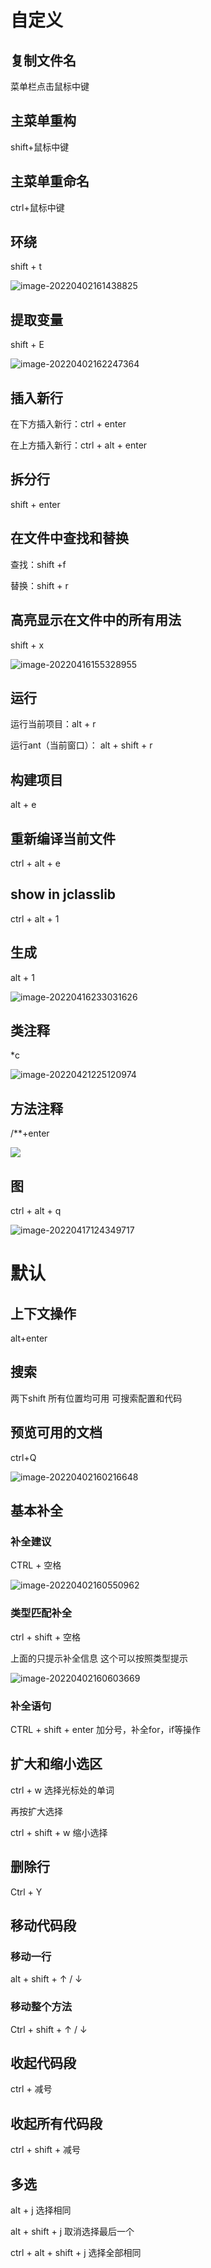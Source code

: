 # 自定义

## 复制文件名

菜单栏点击鼠标中键

##  主菜单重构

shift+鼠标中键

## 主菜单重命名

ctrl+鼠标中键

## 环绕

shift + t

![image-20220402161438825](C:/Users/LN/AppData/Roaming/Typora/typora-user-images/image-20220402161438825.png)

## 提取变量

shift + E

![image-20220402162247364](C:/Users/LN/AppData/Roaming/Typora/typora-user-images/image-20220402162247364.png)



## 插入新行

在下方插入新行：ctrl + enter

在上方插入新行：ctrl + alt + enter

## 拆分行

shift + enter

## 在文件中查找和替换

查找：shift +f

替换：shift + r

## 高亮显示在文件中的所有用法

shift + x

![image-20220416155328955](C:/Users/LN/AppData/Roaming/Typora/typora-user-images/image-20220416155328955.png)

## 运行

运行当前项目：alt + r

运行ant（当前窗口）： alt + shift + r

## 构建项目

alt + e

## 重新编译当前文件

ctrl + alt + e

## show in jclasslib

ctrl + alt + 1

## 生成

alt + 1

![image-20220416233031626](C:/Users/LN/AppData/Roaming/Typora/typora-user-images/image-20220416233031626.png)

## 类注释

*c

![image-20220421225120974](C:/Users/LN/AppData/Roaming/Typora/typora-user-images/image-20220421225120974.png)

## 方法注释

/**+enter

![](C:/Users/LN/AppData/Roaming/Typora/typora-user-images/image-20220421235115810.png)

## 图

ctrl + alt + q

![image-20220417124349717](C:/Users/LN/AppData/Roaming/Typora/typora-user-images/image-20220417124349717.png)

# 默认

## 上下文操作

alt+enter

## 搜索

两下shift  所有位置均可用 可搜索配置和代码 

## 预览可用的文档

ctrl+Q

![image-20220402160216648](C:/Users/LN/AppData/Roaming/Typora/typora-user-images/image-20220402160216648.png)



## 基本补全

### 补全建议

CTRL + 空格

![image-20220402160550962](C:/Users/LN/AppData/Roaming/Typora/typora-user-images/image-20220402160550962.png)

### 类型匹配补全

ctrl + shift + 空格 

上面的只提示补全信息 这个可以按照类型提示

![image-20220402160603669](C:/Users/LN/AppData/Roaming/Typora/typora-user-images/image-20220402160603669.png)

### 补全语句

CTRL + shift + enter 加分号，补全for，if等操作



## 扩大和缩小选区

ctrl + w 选择光标处的单词

再按扩大选择

ctrl + shift + w 缩小选择

## 删除行

Ctrl + Y

## 移动代码段

### 移动一行

alt + shift + ↑ / ↓

### 移动整个方法

Ctrl + shift + ↑ / ↓

## 收起代码段

ctrl + 减号  

## 收起所有代码段

ctrl + shift + 减号



## 多选

alt + j 选择相同

alt + shift + j 取消选择最后一个

ctrl + alt + shift + j 选择全部相同


